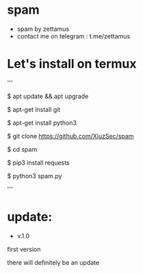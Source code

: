 # spam

- spam by zettamus
- contact me on telegram : t.me/zettamus

# Let's install on termux

'''

$ apt update && apt upgrade

$ apt-get install git

$ apt-get install python3

$ git clone https://github.com/XiuzSec/spam

$ cd spam

$ pip3 install requests

$ python3 spam.py

'''

# update:

- v.1.0

first version

there will definitely be an update
